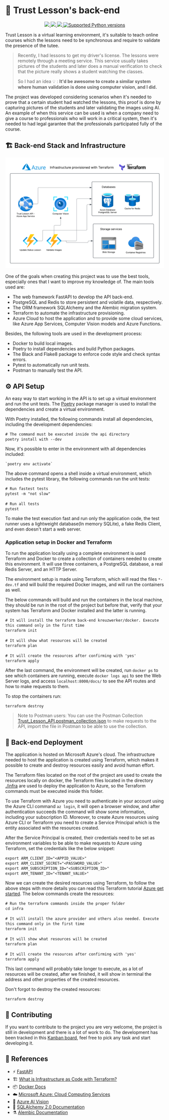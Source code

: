 # :blue_book: Trust Lesson's back-end

<p align="center">
    <a href="https://github.com/raulpy271/trust-lesson/actions/workflows/tests.yml">
        <img src="https://github.com/raulpy271/trust-lesson/actions/workflows/tests.yml/badge.svg">
    </a>
    <a href="https://python-poetry.org/" target="_blank">
        <img src="https://img.shields.io/badge/packaging-poetry-cyan.svg">
    </a>
    <a href="https://github.com/psf/black" target="_blank">
        <img src="https://img.shields.io/badge/code%20style-black-000000.svg">
    </a>
    <a href="https://github.com/raulpy271/trust-lesson/" target="_blank">
        <img src="https://img.shields.io/badge/python-3.10%20%7C%203.11%20%7C%203.12-brightgreen" alt="Supported Python versions">
    </a>
</p>

Trust Lesson is a virtual learning environment, it's suitable to teach online courses which the lessons need to be synchronous and require to validate the presence of the tutee. 

> Recently, I had lessons to get my driver's license. The lessons were remotely through a meeting service. This service usually takes pictures of the students and later does a manual verification to check that the picture really shows a student watching the classes.
>
> So I had an idea 💡 : **It'd be awesome to create a similar system where human validation is done using computer vision, and I did.**

The project was developed considering scenarios when it's needed to prove that a certain student had watched the lessons, this proof is done by capturing pictures of the students and later validating the images using AI. An example of when this service can be used is when a company need to give a course to professionals who will work in a critical system, then it's needed to had legal garantee that the professionals participated fully of the course.

## :building_construction: Back-end Stack and Infrastructure

![Infrastructure](./assets/trust-lesson-infra.png)

One of the goals when creating this project was to use the best tools, especially ones that I want to improve my knowledge of. The main tools used are:

 - The web framework FastAPI to develop the API back-end.
 - PostgreSQL and Redis to store persistent and volatile data, respectively.
 - The ORM framework SQLAlchemy and the Alembic migration system.
 - Terraform to automate the infrastructure provisioning.
 - Azure Cloud to host the application and to provide some cloud services, like Azure App Services, Computer Vision models and Azure Functions.

Besides, the following tools are used in the development process:

 - Docker to build local images.
 - Poetry to install dependencies and build Python packages.
 - The Black and Flake8 package to enforce code style and check syntax errors.
 - Pytest to automatically run unit tests.
 - Postman to manually test the API.

## :gear: API Setup

An easy way to start working in the API is to set up a virtual environment and run the unit tests. The [Poetry](https://python-poetry.org/) package manager is used to install the dependencies and create a virtual environment.

With Poetry installed, the following commands install all dependencies, including the development dependencies:

```
# The command must be executed inside the api directory
poetry install with --dev
```

Now, it's possible to enter in the environment with all dependencies included:

```
`poetry env activate`
```

The above command opens a shell inside a virtual environment, which includes the pytest library, the following commands run the unit tests:

```
# Run fastest tests
pytest -m "not slow"

# Run all tests
pytest
```

To make the test execution fast and run only the application code, the test runner uses a lightweight database(In memory SQLite), a fake Redis Client, and even doesn't start a web server.

### Application setup in Docker and Terraform

To run the application locally using a complete environment is used Terraform and Docker to create a collection of containers needed to create this environment. It will use three containers, a PostgreSQL database, a real Redis Server, and an HTTP Server.

The environment setup is made using Terraform, which will read the files `*-dev.tf` and will build the required Docker images, and will run the containers as well.

The below commands will build and run the containers in the local machine, they should be run in the root of the project but before that, verify that your system has Terraform and Docker installed and the latter is running.

```
# It will install the terraform back-end kreuzwerker/docker. Execute this command only in the first time
terraform init

# It will show what resources will be created
terraform plan

# It will create the resources after confirming with 'yes' 
terraform apply
```

After the last command, the environment will be created, run `docker ps` to see which containers are running, execute `docker logs api` to see the Web Server logs, and access `localhost:8000/docs/` to see the API routes and how to make requests to them.

To stop the containers run:

```
terraform destroy
```

> Note to Postman users: You can use the Postman Collection [Trust_Lesson_API.postman_collection.json](./Trust_Lesson_API.postman_collection.json) to make requests to the API, import the file in Postman to be able to use the collection.

## :rocket: Back-end Deployment

The application is hosted on Microsoft Azure's cloud. The infrastructure needed to host the application is created using Terraform, which makes it possible to create and destroy resources easily and avoid human effort.

The Terraform files located on the root of the project are used to create the resources locally on docker, the Terraform files located in the directory [./infra](./infra) are used to deploy the application to Azure, so the Terraform commands must be executed inside this folder.

To use Terraform with Azure you need to authenticate in your account using the Azure CLI command `az login`, it will open a browser window, and after authentication succeeds the command will show some information, including your subscription ID. Moreover, to create Azure resources using Azure CLI or Terraform you need to create a Service Principal which is the entity associated with the resources created.

After the Service Principal is created, their credentials need to be set as environment variables to be able to make requests to Azure using Terraform, set the credentials like the below snippet:

```
export ARM_CLIENT_ID="<APPID_VALUE>"
export ARM_CLIENT_SECRET="<PASSWORD_VALUE>"
export ARM_SUBSCRIPTION_ID="<SUBSCRIPTION_ID>"
export ARM_TENANT_ID="<TENANT_VALUE>"
```

Now we can create the desired resources using Terraform, to follow the above steps with more details you can read this Terraform tutorial [Azure get started](https://developer.hashicorp.com/terraform/tutorials/azure-get-started/azure-build). The below commands create the resources:

```
# Run the terraform commands inside the proper folder
cd infra

# It will install the azure provider and others also needed. Execute this command only in the first time
terraform init

# It will show what resources will be created
terraform plan

# It will create the resources after confirming with 'yes' 
terraform apply
```

This last command will probably take longer to execute, as a lot of resources will be created, after we finished, it will show in terminal the address and other properties of the created resources.

Don't forgot to destroy the created resources:

```
terraform destroy
```

## :handshake: Contributing

If you want to contribute to the project you are very welcome, the project is still in development and there is a lot of work to do. The development has been tracked in this [Kanban board](https://github.com/users/raulpy271/projects/2), feel free to pick any task and start developing it.

## :book: References

 - :zap: [FastAPI](https://fastapi.tiangolo.com/)
 - :building_construction: [What is Infrastructure as Code with Terraform?](https://developer.hashicorp.com/terraform/tutorials/azure-get-started/infrastructure-as-code)
 - :package: [Docker Docs](https://docs.docker.com/)
 - :cloud: [Microsoft Azure: Cloud Computing Services](https://azure.microsoft.com/en-us/)
 - :robot: [Azure AI Vision](https://azure.microsoft.com/en-us/products/ai-services/ai-vision)
 - :test_tube: [SQLAlchemy 2.0 Documentation](https://docs.sqlalchemy.org/en/20/)
 - :alembic: [Alembic Documentation](https://alembic.sqlalchemy.org/en/latest/)

